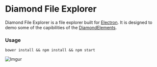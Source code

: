 # Diamond File Explorer
Diamond File Explorer is a file explorer built for [Electron](http://electron.atom.io/). It is designed to demo some of the capibilities of the [DiamondElements](https://github.com/DiamondElements).

### Usage
```
bower install && npm install && npm start
```


![Imgur](http://i.imgur.com/BaV6nHM.png)
